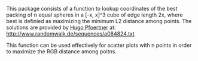 This package consists of a function to lookup coordinates of the best packing
of n equal spheres in a [-x, x]^3 cube of edge length 2x, where best is
definied as maximizing the minimum L2 distance among points. The solutions are
provided by [Hugo Pfoertner](http://www.randomwalk.de/sequences/a084824.txt)
at: http://www.randomwalk.de/sequences/a084824.txt

This function can be used effectively for scatter plots with n points in order
to maximize the RGB distance among poitns.
